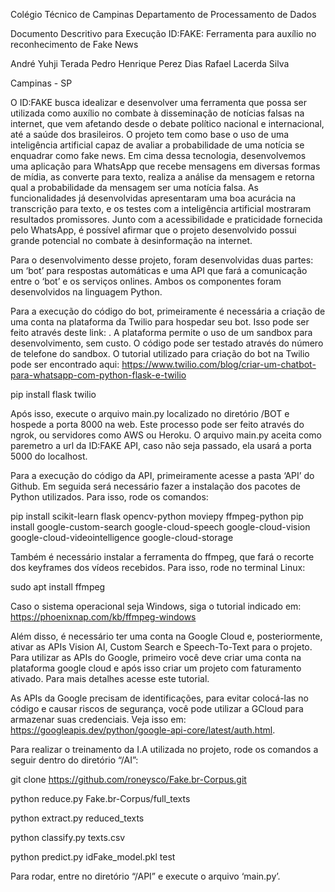 Colégio Técnico de Campinas
Departamento de Processamento de Dados

Documento Descritivo para Execução
ID:FAKE: Ferramenta para auxílio no reconhecimento de Fake News

André Yuhji Terada
Pedro Henrique Perez Dias
Rafael Lacerda Silva

Campinas - SP

O ID:FAKE busca idealizar e desenvolver uma ferramenta que possa ser utilizada como auxílio no combate à disseminação de notícias falsas na internet, que vem afetando desde o debate político nacional e internacional, até a saúde dos brasileiros. O projeto tem como base o uso de uma inteligência artificial capaz de avaliar a probabilidade de uma notícia se enquadrar como fake news. Em cima dessa tecnologia, desenvolvemos uma aplicação para WhatsApp que recebe mensagens em diversas formas de mídia, as converte para texto, realiza a análise da mensagem e retorna qual a probabilidade da mensagem ser uma notícia falsa. As funcionalidades já desenvolvidas apresentaram uma boa acurácia na transcrição para texto, e os testes com a inteligência artificial mostraram resultados promissores. Junto com a acessibilidade e praticidade fornecida pelo WhatsApp, é possível afirmar que o projeto desenvolvido possui grande potencial no combate à desinformação na internet.

Para o desenvolvimento desse projeto, foram desenvolvidas duas partes: um ‘bot’ para respostas automáticas e uma API que fará a comunicação entre o ‘bot’ e os serviços onlines. Ambos os componentes foram desenvolvidos na linguagem Python.

Para a execução do código do bot, primeiramente é necessária a criação de uma conta na plataforma da Twilio para hospedar seu bot. Isso pode ser feito através deste link: . A plataforma permite o uso de um sandbox para desenvolvimento, sem custo. O código pode ser testado através do número de telefone do sandbox. O tutorial utilizado para criação do bot na Twilio pode ser encontrado aqui: https://www.twilio.com/blog/criar-um-chatbot-para-whatsapp-com-python-flask-e-twilio

pip install flask twilio

Após isso, execute o arquivo main.py localizado no diretório /BOT e hospede a porta 8000 na web. Este processo pode ser feito através do ngrok, ou servidores como AWS ou Heroku. O arquivo main.py aceita como paremetro a url da ID:FAKE API, caso não seja passado, ela usará a porta 5000 do localhost.

Para a execução do código da API, primeiramente acesse a pasta ‘API’ do Github. 
Em seguida será necessário fazer a instalação dos pacotes de Python utilizados. 
Para isso, rode os comandos:

pip install scikit-learn flask opencv-python moviepy ffmpeg-python 
pip install google-custom-search google-cloud-speech google-cloud-vision google-cloud-videointelligence google-cloud-storage 

Também é necessário instalar a ferramenta do ffmpeg, que fará o recorte dos keyframes dos vídeos recebidos. Para isso, rode no terminal Linux:

sudo apt install ffmpeg

Caso o sistema operacional seja Windows, siga o tutorial indicado em: https://phoenixnap.com/kb/ffmpeg-windows


Além disso, é necessário ter uma conta na Google Cloud e, posteriormente, ativar as APIs Vision AI, Custom Search e Speech-To-Text para o projeto. Para utilizar as APIs do Google, primeiro você deve criar uma conta na plataforma google cloud e após isso criar um projeto com faturamento ativado. Para mais detalhes acesse este tutorial. 

As APIs da Google precisam de identificações, para evitar colocá-las no código e causar riscos de segurança, você pode utilizar a GCloud para armazenar suas credenciais. Veja isso em: https://googleapis.dev/python/google-api-core/latest/auth.html.

Para realizar o treinamento da I.A utilizada no projeto, rode os comandos a seguir dentro do diretório “/AI”: 

git clone https://github.com/roneysco/Fake.br-Corpus.git

python reduce.py Fake.br-Corpus/full_texts

python extract.py reduced_texts

python classify.py texts.csv

python predict.py idFake_model.pkl test

Para rodar, entre no diretório “/API” e execute o arquivo ‘main.py’.

